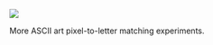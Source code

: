 ![](https://db-feed.s3.amazonaws.com/legacy/Screen_Shot_2019_07_17_at_10_20_43_PM-1563416507675.png)

More ASCII art pixel-to-letter matching experiments.
